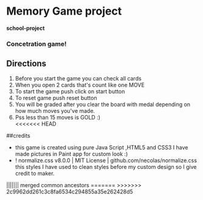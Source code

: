 # Memory Game project
**school-project**
### Concetration game!
## Directions
<ol>
<li>Before you start the game you can check all cards</li>
<li>When you open 2 cards that's count like one MOVE</li>
<li>To start the game push click on start button</li>
<li>To reset game push reset button</li>
<li>You will be graded after you clear the board with medal depending on how much moves you've made.</li>
<li>Pss less than 15 moves is GOLD :)</li>
<<<<<<< HEAD
</ol>
##credits
<ul>
<li>this game is created using pure Java Script ,HTML5 and CSS3 I have made pictures in Paint app for custom look :)</li>
<li>! normalize.css v8.0.0 | MIT License | github.com/necolas/normalize.css this styles I have used to clean styles before my custom design so I give credit to maker.</li>
</ul>
||||||| merged common ancestors
</ol>
=======
</ol>
>>>>>>> 2c9962dd261c3c8fa6534c294855a35e262428d5
